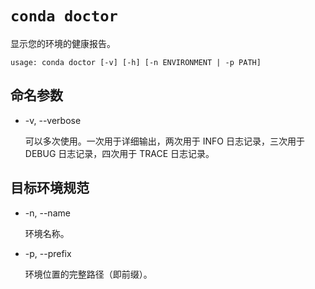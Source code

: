 # `conda doctor`



显示您的环境的健康报告。



```
usage: conda doctor [-v] [-h] [-n ENVIRONMENT | -p PATH]
```

## 命名参数

- -v, --verbose

  可以多次使用。一次用于详细输出，两次用于 INFO 日志记录，三次用于 DEBUG 日志记录，四次用于 TRACE 日志记录。

## 目标环境规范

- -n, --name

  环境名称。

- -p, --prefix

  环境位置的完整路径（即前缀）。